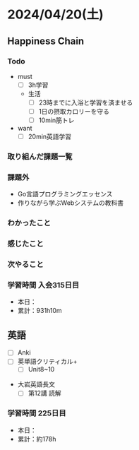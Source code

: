 # 2024/04/20(土)

## Happiness Chain

### Todo

- must
  - [ ] 3h学習
  - 生活
    - [ ] 23時までに入浴と学習を済ませる
    - [ ] 1日の摂取カロリーを守る
    - [ ] 10min筋トレ
- want
  - [ ] 20min英語学習

### 取り組んだ課題一覧

### 課題外

- Go言語プログラミングエッセンス
- 作りながら学ぶWebシステムの教科書

### わかったこと

### 感じたこと

### 次やること

### 学習時間 入会315日目

- 本日：
- 累計：931h10m

## 英語

- [ ] Anki
- [ ] 英単語クリティカル+
  - [ ] Unit8~10
- 大岩英語長文
  - [ ] 第12講 読解

### 学習時間 225日目

- 本日：
- 累計：約178h
